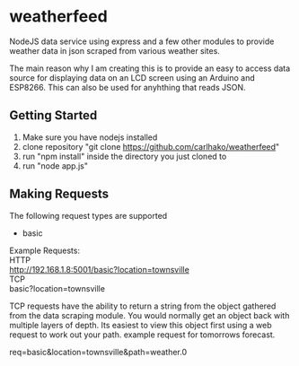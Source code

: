 weatherfeed
===========

NodeJS data service using express and a few other modules to provide weather data in json scraped from various weather sites.

The main reason why I am creating this is to provide an easy to access data source for displaying data on an LCD screen using an Arduino and ESP8266. This can also be used for anyhthing that reads JSON.

Getting Started
---------------
1. Make sure you have nodejs installed 
2. clone repository "git clone https://github.com/carlhako/weatherfeed"
3. run "npm install" inside the directory you just cloned to
4. run "node app.js" 

Making Requests
---------------
The following request types are supported
 - basic

Example Requests:<BR>
HTTP<BR>
http://192.168.1.8:5001/basic?location=townsville<BR>
TCP<BR>
basic?location=townsville

TCP requests have the ability to return a string from the object gathered from the data scraping module. You would normally get an object back with multiple layers of depth. Its easiest to view this object first using a web request to work out your path.
example request for tomorrows forecast.

req=basic&location=townsville&path=weather.0

